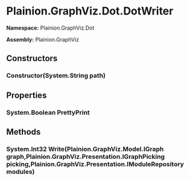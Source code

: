 
# Plainion.GraphViz.Dot.DotWriter

**Namespace:** Plainion.GraphViz.Dot

**Assembly:** Plainion.GraphViz


## Constructors

### Constructor(System.String path)


## Properties

### System.Boolean PrettyPrint


## Methods

### System.Int32 Write(Plainion.GraphViz.Model.IGraph graph,Plainion.GraphViz.Presentation.IGraphPicking picking,Plainion.GraphViz.Presentation.IModuleRepository modules)
